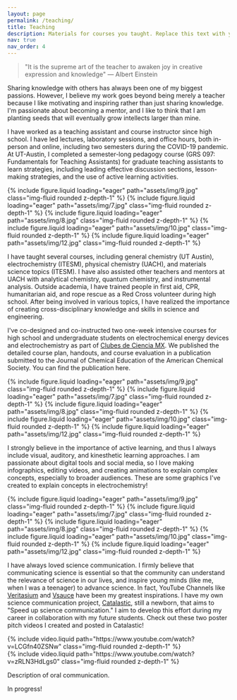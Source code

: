 ```yaml
---
layout: page
permalink: /teaching/
title: Teaching
description: Materials for courses you taught. Replace this text with your description.
nav: true
nav_order: 4
---
```


> "It is the supreme art of the teacher to awaken joy in creative expression and knowledge"
> — Albert Einstein

Sharing knowledge with others has always been one of my biggest passions. However, I believe my work goes beyond being merely a teacher because I like motivating and inspiring rather than just sharing knowledge. I'm passionate about becoming a mentor, and I like to think that I am planting seeds that will eventually grow intellects larger than mine. 

I have worked as a teaching assistant and course instructor since high school. I have led lectures, laboratory sessions, and office hours, both in-person and online, including two semesters during the COVID-19 pandemic. At UT-Austin, I completed a semester-long pedagogy course (GRS 097: Fundamentals for Teaching Assistants) for graduate teaching assistants to learn strategies, including leading effective discussion sections, lesson-making strategies, and the use of active learning activities. 

<swiper-container keyboard="true" navigation="true" pagination="true" pagination-clickable="true" pagination-dynamic-bullets="true" rewind="true">
  <swiper-slide>{% include figure.liquid loading="eager" path="assets/img/9.jpg" class="img-fluid rounded z-depth-1" %}</swiper-slide>
  <swiper-slide>{% include figure.liquid loading="eager" path="assets/img/7.jpg" class="img-fluid rounded z-depth-1" %}</swiper-slide>
  <swiper-slide>{% include figure.liquid loading="eager" path="assets/img/8.jpg" class="img-fluid rounded z-depth-1" %}</swiper-slide>
  <swiper-slide>{% include figure.liquid loading="eager" path="assets/img/10.jpg" class="img-fluid rounded z-depth-1" %}</swiper-slide>
  <swiper-slide>{% include figure.liquid loading="eager" path="assets/img/12.jpg" class="img-fluid rounded z-depth-1" %}</swiper-slide>
</swiper-container>

I have taught several courses, including general chemistry (UT Austin), electrochemistry (ITESM), physical chemistry (UACH), and materials science topics (ITESM). I have also assisted other teachers and mentors at UACH with analytical chemistry, quantum chemistry, and instrumental analysis. Outside academia, I have trained people in first aid, CPR, humanitarian aid, and rope rescue as a Red Cross volunteer during high school. After being involved in various topics, I have realized the importance of creating cross-disciplinary knowledge and skills in science and engineering. 

I've co-designed and co-instructed two one-week intensive courses for high school and undergraduate students on electrochemical energy devices and electrochemistry as part of [Clubes de Ciencia MX](https://clubesdeciencia.mx/en/). We published the detailed course plan, handouts, and course evaluation in a publication submitted to the Journal of Chemical Education of the American Chemical Society. You can find the publication here. 

<swiper-container keyboard="true" navigation="true" pagination="true" pagination-clickable="true" pagination-dynamic-bullets="true" rewind="true">
  <swiper-slide>{% include figure.liquid loading="eager" path="assets/img/9.jpg" class="img-fluid rounded z-depth-1" %}</swiper-slide>
  <swiper-slide>{% include figure.liquid loading="eager" path="assets/img/7.jpg" class="img-fluid rounded z-depth-1" %}</swiper-slide>
  <swiper-slide>{% include figure.liquid loading="eager" path="assets/img/8.jpg" class="img-fluid rounded z-depth-1" %}</swiper-slide>
  <swiper-slide>{% include figure.liquid loading="eager" path="assets/img/10.jpg" class="img-fluid rounded z-depth-1" %}</swiper-slide>
  <swiper-slide>{% include figure.liquid loading="eager" path="assets/img/12.jpg" class="img-fluid rounded z-depth-1" %}</swiper-slide>
</swiper-container>

I strongly believe in the importance of active learning, and thus I always include visual, auditory, and kinesthetic learning approaches. I am passionate about digital tools and social media, so I love making infographics, editing videos, and creating animations to explain complex concepts, especially to broader audiences. These are some graphics I've created to explain concepts in electrochemistry!

<swiper-container keyboard="true" navigation="true" pagination="true" pagination-clickable="true" pagination-dynamic-bullets="true" rewind="true">
  <swiper-slide>{% include figure.liquid loading="eager" path="assets/img/9.jpg" class="img-fluid rounded z-depth-1" %}</swiper-slide>
  <swiper-slide>{% include figure.liquid loading="eager" path="assets/img/7.jpg" class="img-fluid rounded z-depth-1" %}</swiper-slide>
  <swiper-slide>{% include figure.liquid loading="eager" path="assets/img/8.jpg" class="img-fluid rounded z-depth-1" %}</swiper-slide>
  <swiper-slide>{% include figure.liquid loading="eager" path="assets/img/10.jpg" class="img-fluid rounded z-depth-1" %}</swiper-slide>
  <swiper-slide>{% include figure.liquid loading="eager" path="assets/img/12.jpg" class="img-fluid rounded z-depth-1" %}</swiper-slide>
</swiper-container>

I have always loved science communication. I firmly believe that communicating science is essential so that the community can understand the relevance of science in our lives, and inspire young minds (like me, when I was a teenager) to advance science.  In fact, YouTube Channels like [Veritasium](https://www.youtube.com/channel/UCHnyfMqiRRG1u-2MsSQLbXA) and [Vsauce](https://www.youtube.com/@Vsauce) have been my greatest inspirations. I have my own science communication project, [Catalastic](https://www.youtube.com/@Catalastic), still a newborn, that aims to "Speed up science communication." I aim to develop this  effort during my career in collaboration with my future students. Check out these two poster pitch videos I created and posted in Catalastic!

<div class="row mt-3">
    <div class="col-sm mt-3 mt-md-0">
        {% include video.liquid path="https://www.youtube.com/watch?v=LCGfn40ZSNw" class="img-fluid rounded z-depth-1" %}
    </div>
    <div class="col-sm mt-3 mt-md-0">
        {% include video.liquid path="https://www.youtube.com/watch?v=zRLN3HdLgs0" class="img-fluid rounded z-depth-1" %}
    </div>
</div>

Description of oral communication. 

In progress!




